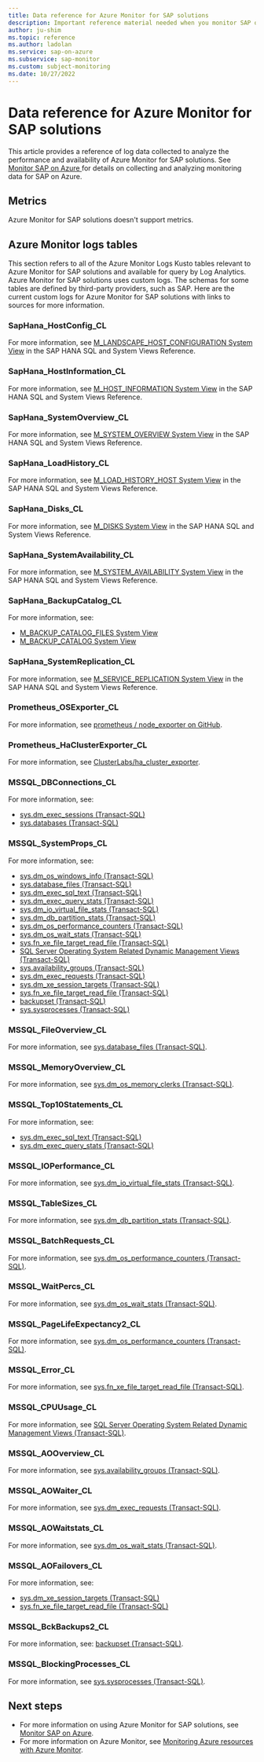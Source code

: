 ```yaml
---
title: Data reference for Azure Monitor for SAP solutions
description: Important reference material needed when you monitor SAP on Azure.
author: ju-shim
ms.topic: reference
ms.author: ladolan
ms.service: sap-on-azure
ms.subservice: sap-monitor
ms.custom: subject-monitoring
ms.date: 10/27/2022
---
```


# Data reference for Azure Monitor for SAP solutions 

This article provides a reference of log data collected to analyze the performance and availability of Azure Monitor for SAP solutions. See [Monitor SAP on Azure ](about-azure-monitor-sap-solutions.md) for details on collecting and analyzing monitoring data for SAP on Azure.

## Metrics

Azure Monitor for SAP solutions doesn't support metrics.

## Azure Monitor logs tables

This section refers to all of the Azure Monitor Logs Kusto tables relevant to Azure Monitor for SAP solutions and available for query by Log Analytics. Azure Monitor for SAP solutions uses custom logs. The schemas for some tables are defined by third-party providers, such as SAP. Here are the current custom logs for Azure Monitor for SAP solutions with links to sources for more information.

### SapHana_HostConfig_CL

For more information, see [M_LANDSCAPE_HOST_CONFIGURATION System View](https://help.sap.com/viewer/4fe29514fd584807ac9f2a04f6754767/2.0.00/en-US/20b1d83875191014b028e076c874e9d7.html) in the SAP HANA SQL and System Views Reference.

### SapHana_HostInformation_CL

For more information, see [M_HOST_INFORMATION System View](https://help.sap.com/viewer/4fe29514fd584807ac9f2a04f6754767/2.0.03/en-US/20b10028751910148c1c9de602d771de.html) in the SAP HANA SQL and System Views Reference.

### SapHana_SystemOverview_CL

For more information, see [M_SYSTEM_OVERVIEW System View](https://help.sap.com/viewer/4fe29514fd584807ac9f2a04f6754767/2.0.03/en-US/20c61f0675191014a1d5f96d9668855b.html) in the SAP HANA SQL and System Views Reference.

### SapHana_LoadHistory_CL

For more information, see [M_LOAD_HISTORY_HOST System View](https://help.sap.com/viewer/4fe29514fd584807ac9f2a04f6754767/2.0.03/en-US/3fa52abf1d854edbb7342a69364bcb0e.html) in the SAP HANA SQL and System Views Reference.

### SapHana_Disks_CL

For more information, see [M_DISKS System View](https://help.sap.com/viewer/4fe29514fd584807ac9f2a04f6754767/2.0.03/en-US/20aef7a275191014b37acbc35b4f20a4.html) in the SAP HANA SQL and System Views Reference.

### SapHana_SystemAvailability_CL

For more information, see [M_SYSTEM_AVAILABILITY System View](https://help.sap.com/viewer/4fe29514fd584807ac9f2a04f6754767/2.0.00/en-US/1ef9723a03214bd889c4fb8947765aa4.html) in the SAP HANA SQL and System Views Reference.

### SapHana_BackupCatalog_CL

For more information, see:
- [M_BACKUP_CATALOG_FILES System View](https://help.sap.com/viewer/4fe29514fd584807ac9f2a04f6754767/2.0.03/en-US/20a8437d7519101495a3fa7ad9961cf6.html?q=M_BACKUP_CATALOG)
- [M_BACKUP_CATALOG System View](https://help.sap.com/viewer/4fe29514fd584807ac9f2a04f6754767/1.0.12/en-US/20a8100e75191014870ecf908b5d2abf.html)

### SapHana_SystemReplication_CL

For more information, see [M_SERVICE_REPLICATION System View](https://help.sap.com/viewer/c1d3f60099654ecfb3fe36ac93c121bb/2021_2_QRC/en-US/20c43fc975191014b0ece11b47a86c10.html) in the SAP HANA SQL and System Views Reference.
 
### Prometheus_OSExporter_CL

For more information, see [prometheus / node_exporter on GitHub](https://github.com/prometheus/node_exporter).

### Prometheus_HaClusterExporter_CL

For more information, see [ClusterLabs/ha_cluster_exporter](https://github.com/ClusterLabs/ha_cluster_exporter/blob/master/doc/metrics.md).

### MSSQL_DBConnections_CL

For more information, see:
- [sys.dm_exec_sessions (Transact-SQL)](/sql/relational-databases/system-dynamic-management-views/sys-dm-exec-sessions-transact-sql) 
- [sys.databases (Transact-SQL)](/sql/relational-databases/system-catalog-views/sys-databases-transact-sql)

### MSSQL_SystemProps_CL

For more information, see: 
- [sys.dm_os_windows_info (Transact-SQL)](/sql/relational-databases/system-dynamic-management-views/sys-dm-os-windows-info-transact-sql) 
- [sys.database_files (Transact-SQL)](/sql/relational-databases/system-catalog-views/sys-database-files-transact-sql)
- [sys.dm_exec_sql_text (Transact-SQL)](/sql/relational-databases/system-dynamic-management-views/sys-dm-exec-sql-text-transact-sql)
- [sys.dm_exec_query_stats (Transact-SQL)](/sql/relational-databases/system-dynamic-management-views/sys-dm-exec-query-stats-transact-sql)
- [sys.dm_io_virtual_file_stats (Transact-SQL)](/sql/relational-databases/system-dynamic-management-views/sys-dm-io-virtual-file-stats-transact-sql)
- [sys.dm_db_partition_stats (Transact-SQL)](/sql/relational-databases/system-dynamic-management-views/sys-dm-db-partition-stats-transact-sql)
- [sys.dm_os_performance_counters (Transact-SQL)](/sql/relational-databases/system-dynamic-management-views/sys-dm-os-performance-counters-transact-sql)
- [sys.dm_os_wait_stats (Transact-SQL)](/sql/relational-databases/system-dynamic-management-views/sys-dm-os-wait-stats-transact-sql)
- [sys.fn_xe_file_target_read_file (Transact-SQL)](/sql/relational-databases/system-functions/sys-fn-xe-file-target-read-file-transact-sql)
- [SQL Server Operating System Related Dynamic Management Views (Transact-SQL)](/sql/relational-databases/system-dynamic-management-views/sql-server-operating-system-related-dynamic-management-views-transact-sql)
- [sys.availability_groups (Transact-SQL)](/sql/relational-databases/system-catalog-views/sys-availability-groups-transact-sql)
- [sys.dm_exec_requests (Transact-SQL)](/sql/relational-databases/system-dynamic-management-views/sys-dm-exec-requests-transact-sql)
- [sys.dm_xe_session_targets (Transact-SQL)](/sql/relational-databases/system-dynamic-management-views/sys-dm-xe-session-targets-transact-sql)
- [sys.fn_xe_file_target_read_file (Transact-SQL)](/sql/relational-databases/system-functions/sys-fn-xe-file-target-read-file-transact-sql)
- [backupset (Transact-SQL)](/sql/relational-databases/system-tables/backupset-transact-sql)
- [sys.sysprocesses (Transact-SQL)](/sql/relational-databases/system-compatibility-views/sys-sysprocesses-transact-sql)

### MSSQL_FileOverview_CL

For more information, see [sys.database_files (Transact-SQL)](/sql/relational-databases/system-catalog-views/sys-database-files-transact-sql).

### MSSQL_MemoryOverview_CL

For more information, see [sys.dm_os_memory_clerks (Transact-SQL)](/sql/relational-databases/system-dynamic-management-views/sys-dm-os-memory-clerks-transact-sql).

### MSSQL_Top10Statements_CL

For more information, see:
- [sys.dm_exec_sql_text (Transact-SQL)](/sql/relational-databases/system-dynamic-management-views/sys-dm-exec-sql-text-transact-sql)
- [sys.dm_exec_query_stats (Transact-SQL)](/sql/relational-databases/system-dynamic-management-views/sys-dm-exec-query-stats-transact-sql)

### MSSQL_IOPerformance_CL

For more information, see [sys.dm_io_virtual_file_stats (Transact-SQL)](/sql/relational-databases/system-dynamic-management-views/sys-dm-io-virtual-file-stats-transact-sql).

### MSSQL_TableSizes_CL

For more information, see [sys.dm_db_partition_stats (Transact-SQL)](/sql/relational-databases/system-dynamic-management-views/sys-dm-db-partition-stats-transact-sql).

### MSSQL_BatchRequests_CL

For more information, see [sys.dm_os_performance_counters (Transact-SQL)](/sql/relational-databases/system-dynamic-management-views/sys-dm-os-performance-counters-transact-sql).

### MSSQL_WaitPercs_CL

For more information, see [sys.dm_os_wait_stats (Transact-SQL)](/sql/relational-databases/system-dynamic-management-views/sys-dm-os-wait-stats-transact-sql).

### MSSQL_PageLifeExpectancy2_CL

For more information, see [sys.dm_os_performance_counters (Transact-SQL)](/sql/relational-databases/system-dynamic-management-views/sys-dm-os-performance-counters-transact-sql).

### MSSQL_Error_CL

For more information, see [sys.fn_xe_file_target_read_file (Transact-SQL)](/sql/relational-databases/system-functions/sys-fn-xe-file-target-read-file-transact-sql).

### MSSQL_CPUUsage_CL

For more information, see [SQL Server Operating System Related Dynamic Management Views (Transact-SQL)](/sql/relational-databases/system-dynamic-management-views/sql-server-operating-system-related-dynamic-management-views-transact-sql).

### MSSQL_AOOverview_CL

For more information, see [sys.availability_groups (Transact-SQL)](/sql/relational-databases/system-catalog-views/sys-availability-groups-transact-sql).

### MSSQL_AOWaiter_CL

For more information, see [sys.dm_exec_requests (Transact-SQL)](/sql/relational-databases/system-dynamic-management-views/sys-dm-exec-requests-transact-sql).

### MSSQL_AOWaitstats_CL

For more information, see [sys.dm_os_wait_stats (Transact-SQL)](/sql/relational-databases/system-dynamic-management-views/sys-dm-os-wait-stats-transact-sql).

### MSSQL_AOFailovers_CL

For more information, see:
- [sys.dm_xe_session_targets (Transact-SQL)](/sql/relational-databases/system-dynamic-management-views/sys-dm-xe-session-targets-transact-sql)
- [sys.fn_xe_file_target_read_file (Transact-SQL)](/sql/relational-databases/system-functions/sys-fn-xe-file-target-read-file-transact-sql)

### MSSQL_BckBackups2_CL

For more information, see: [backupset (Transact-SQL)](/sql/relational-databases/system-tables/backupset-transact-sql).

### MSSQL_BlockingProcesses_CL

For more information, see [sys.sysprocesses (Transact-SQL)](/sql/relational-databases/system-compatibility-views/sys-sysprocesses-transact-sql).

## Next steps

- For more information on using Azure Monitor for SAP solutions, see [Monitor SAP on Azure](about-azure-monitor-sap-solutions.md).
- For more information on Azure Monitor, see [Monitoring Azure resources with Azure Monitor](../../azure-monitor/essentials/monitor-azure-resource.md).
